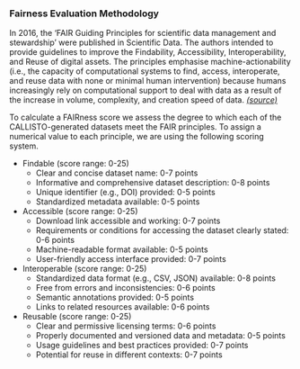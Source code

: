 ### Fairness Evaluation Methodology

In 2016, the ‘FAIR Guiding Principles for scientific data management and stewardship’ were published in Scientific Data. The authors intended to provide guidelines to improve the Findability, Accessibility, Interoperability, and Reuse of digital assets. The principles emphasise machine-actionability (i.e., the capacity of computational systems to find, access, interoperate, and reuse data with none or minimal human intervention) because humans increasingly rely on computational support to deal with data as a result of the increase in volume, complexity, and creation speed of data. _[(source)](https://www.go-fair.org/fair-principles/)_

To calculate a FAIRness score we assess the degree to which each of the CALLISTO-generated datasets meet the FAIR principles. To assign a numerical value to each principle, we are using the following scoring system.
* Findable (score range: 0-25)
  * Clear and concise dataset name: 0-7 points
  * Informative and comprehensive dataset description: 0-8 points
  * Unique identifier (e.g., DOI) provided: 0-5 points
  * Standardized metadata available: 0-5 points 
* Accessible (score range: 0-25)
  * Download link accessible and working: 0-7 points
  * Requirements or conditions for accessing the dataset clearly stated: 0-6 points
  * Machine-readable format available: 0-5 points
  * User-friendly access interface provided: 0-7 points
* Interoperable (score range: 0-25)
  * Standardized data format (e.g., CSV, JSON) available: 0-8 points
  * Free from errors and inconsistencies: 0-6 points
  * Semantic annotations provided: 0-5 points
  * Links to related resources available: 0-6 points
* Reusable (score range: 0-25)
  * Clear and permissive licensing terms: 0-6 points
  * Properly documented and versioned data and metadata: 0-5 points
  * Usage guidelines and best practices provided: 0-7 points
  * Potential for reuse in different contexts: 0-7 points


